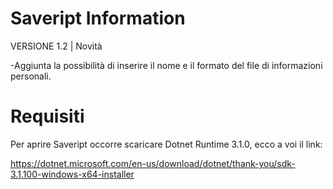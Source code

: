 # Saveript Information

VERSIONE 1.2 | Novità

-Aggiunta la possibilità di inserire il nome e il formato del file di informazioni personali.

# Requisiti

Per aprire Saveript occorre scaricare Dotnet Runtime 3.1.0, ecco a voi il link:

https://dotnet.microsoft.com/en-us/download/dotnet/thank-you/sdk-3.1.100-windows-x64-installer
